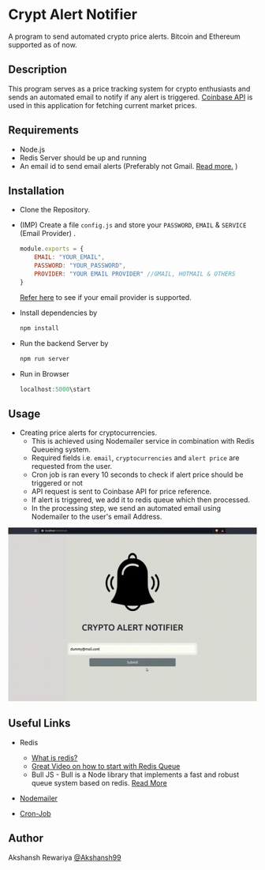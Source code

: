 # Crypt Alert Notifier
A program to send automated crypto price alerts. Bitcoin and Ethereum supported as of now.

## Description
This program serves as a price tracking system for crypto enthusiasts and sends an automated email to notify if any alert is triggered. [Coinbase API](https://developers.coinbase.com/api/v2) is used in this application for fetching current market prices.

## Requirements

* Node.js
* Redis Server should be up and running
* An email id to send email alerts (Preferably not Gmail. [Read more.](https://nodemailer.com/usage/using-gmail/) )  

## Installation

* Clone the Repository.
* (IMP) Create a file `config.js` and store your `PASSWORD`, `EMAIL` & `SERVICE` (Email Provider) .

    ```javascript
    module.exports = {
        EMAIL: "YOUR_EMAIL",
        PASSWORD: "YOUR_PASSWORD",
        PROVIDER: "YOUR EMAIL PROVIDER" //GMAIL, HOTMAIL & OTHERS
    }
    ```
    [Refer here](https://nodemailer.com/smtp/well-known/) to see if your email provider is supported. 
* Install dependencies by
    ```javascript
    npm install
    ```
* Run the backend Server by
    ```javascript
    npm run server
    ```
* Run in Browser
    ```javascript
    localhost:5000\start
    ```

## Usage

* Creating price alerts for cryptocurrencies. 
    * This is achieved using Nodemailer service in combination with Redis Queueing system.
    * Required fields i.e. `email`, `cryptocurrencies` and `alert price` are requested from the user.
    * Cron job is ran every 10 seconds to check if alert price should be triggered or not
    * API request is sent to Coinbase API for price reference.
    * If alert is triggered, we add it to redis queue which then processed.
    * In the processing step, we send an automated email using Nodemailer to the user's email Address. 

![Gif](https://github.com/Akshansh99/crypto-alert-notifcations/blob/master/public/gifs/usage.gif)

## Useful Links

* Redis 
    * [What is redis?](https://redis.io/)
    * [Great Video on how to start with Redis Queue](https://www.youtube.com/watch?v=b7DJEAJZsG0)
    * Bull JS - Bull is a Node library that implements a fast and robust queue system based on redis. [Read More](https://optimalbits.github.io/bull/)

* [Nodemailer](https://nodemailer.com/about/)
* [Cron-Job](https://en.wikipedia.org/wiki/Cron)


## Author
Akshansh Rewariya [@Akshansh99](https://github.com/Akshansh99)
